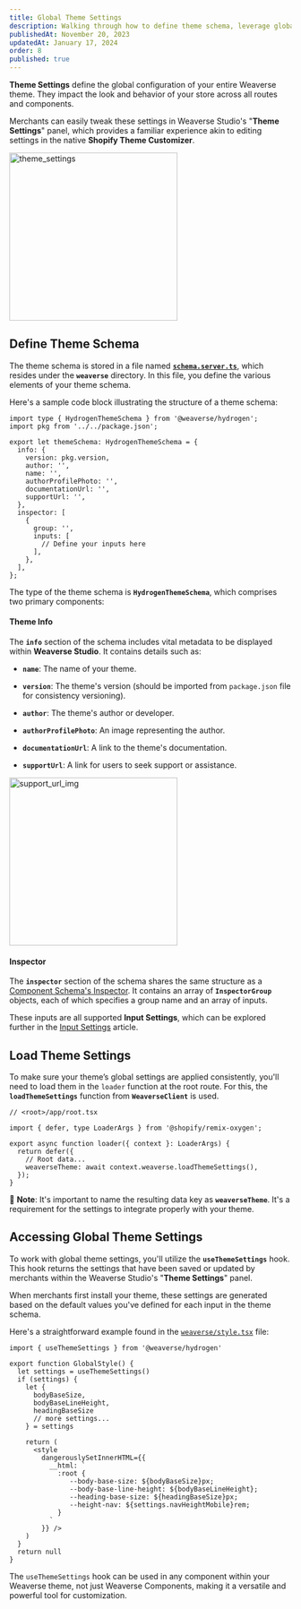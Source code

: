 ```yaml
---
title: Global Theme Settings
description: Walking through how to define theme schema, leverage global theme settings, and render global styles.
publishedAt: November 20, 2023
updatedAt: January 17, 2024
order: 8
published: true
---
```


**Theme Settings** define the global configuration of your entire Weaverse theme. They impact the look and behavior of
your store across all routes and components.

Merchants can easily tweak these settings in Weaverse Studio's "**Theme Settings**" panel, which provides a familiar
experience akin to editing settings in the native **Shopify Theme Customizer**.

<img alt="theme_settings" src="https://downloads.intercomcdn.com/i/o/861762015/d981e4a16f51e9989e35a2d9/image.png" width="300"/>

Define Theme Schema
-------------------

The theme schema is stored in a file named
**[`schema.server.ts`](https://github.com/Weaverse/pilot/blob/main/app/weaverse/schema.server.ts)**, which resides under
the **`weaverse`** directory. In this file, you define the various elements of your theme schema.

Here's a sample code block illustrating the structure of a theme schema:

```tsx
import type { HydrogenThemeSchema } from '@weaverse/hydrogen';
import pkg from '../../package.json';

export let themeSchema: HydrogenThemeSchema = {
  info: {
    version: pkg.version,
    author: '',
    name: '',
    authorProfilePhoto: '',
    documentationUrl: '',
    supportUrl: '',
  },
  inspector: [
    {
      group: '',
      inputs: [
        // Define your inputs here
      ],
    },
  ],
};
```

The type of the theme schema is **`HydrogenThemeSchema`**, which comprises two primary components:

#### Theme Info

The **`info`** section of the schema includes vital metadata to be displayed within **Weaverse Studio**. It contains
details such as:

* **`name`**: The name of your theme.

* **`version`**: The theme's version (should be imported from `package.json` file for consistency versioning).

* **`author`**: The theme's author or developer.

* **`authorProfilePhoto`**: An image representing the author.

* **`documentationUrl`**: A link to the theme's documentation.

* **`supportUrl`**: A link for users to seek support or assistance.

<img alt="support_url_img" src="https://downloads.intercomcdn.com/i/o/861810489/562ba304e8777bee837032ef/image.png" width="300"/>

#### Inspector

The **`inspector`** section of the schema shares the same structure as
a [Component Schema's Inspector](/docs/guides/component-schema#inspector). It contains an
array of **`InspectorGroup`** objects, each of which specifies a group name and an array of inputs.

These inputs are all supported **Input Settings**, which can be explored further in
the [Input Settings](/docs/guides/input-settings) article.

Load Theme Settings
-------------------

To make sure your theme’s global settings are applied consistently, you'll need to load them in the `loader` function at
the root route. For this, the **`loadThemeSettings`** function from **`WeaverseClient`** is used.

```tsx
// <root>/app/root.tsx

import { defer, type LoaderArgs } from '@shopify/remix-oxygen';

export async function loader({ context }: LoaderArgs) {
  return defer({
    // Root data...
    weaverseTheme: await context.weaverse.loadThemeSettings(),
  });
}
```

📌 **Note**: It's important to name the resulting data key as **`weaverseTheme`**. It's a requirement for the settings to
integrate properly with your theme.

Accessing Global Theme Settings
-------------------------------

To work with global theme settings, you'll utilize the **`useThemeSettings`** hook. This hook returns the settings that
have been saved or updated by merchants within the Weaverse Studio's "**Theme Settings**" panel.

When merchants first install your theme, these settings are generated based on the default values you've defined for
each input in the theme schema.

Here's a straightforward example found in
the [`weaverse/style.tsx`](https://github.com/Weaverse/pilot/blob/main/app/weaverse/style.tsx) file:

```tsx
import { useThemeSettings } from '@weaverse/hydrogen'

export function GlobalStyle() {
  let settings = useThemeSettings()
  if (settings) {
    let {
      bodyBaseSize,
      bodyBaseLineHeight,
      headingBaseSize
      // more settings...
    } = settings

    return (
      <style
        dangerouslySetInnerHTML={{
          __html: `
            :root {
               --body-base-size: ${bodyBaseSize}px;
               --body-base-line-height: ${bodyBaseLineHeight};
               --heading-base-size: ${headingBaseSize}px;
               --height-nav: ${settings.navHeightMobile}rem;
            }
          `
        }} />
    )
  }
  return null
}
```

The `useThemeSettings` hook can be used in any component within your Weaverse theme, not just Weaverse Components,
making it a versatile and powerful tool for customization.
